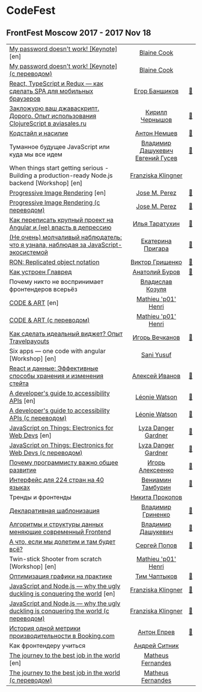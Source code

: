 # CodeFest

## FrontFest Moscow 2017 - 2017 Nov 18 
| | | |
| --- | :---: | --- |
| [My password doesn&#39;t work! [Keynote]](https://youtu.be/w_earklcNAY) [en] |  [Blaine Cook](speakers/Blaine%20Cook.md)  |    |
| [My password doesn&#39;t work! [Keynote] (с переводом)](https://youtu.be/R27XeMIVbms)  |  [Blaine Cook](speakers/Blaine%20Cook.md)  |    |
| [React, TypeScript и Redux — как сделать SPA для мобильных браузеров](https://youtu.be/aURhA1Ckykc)  |  [Егор Банщиков](speakers/Егор%20Банщиков.md)  | [:notebook:](https://speakerdeck.com/frontfest/ieghor-banshchikov)   |
| [Закложурю ваш джаваскрипт. Дорого. Опыт использования ClojureScript в aviasales.ru](https://youtu.be/AWH3JF9Klsg)  |  [Кирилл Чернышов](speakers/Кирилл%20Чернышов.md)  | [:notebook:](https://speakerdeck.com/frontfest/kirill-chiernyshiev)   |
| [Кодстайл и насилие](https://youtu.be/HZF3XRNOpGo)  |  [Антон Немцев](speakers/Антон%20Немцев.md)  | [:notebook:](https://silentimp.github.io/codeStyleAndViolenceRu)   |
| Туманное будущее JavaScript или куда мы все идем  |  [Владимир Дашукевич](speakers/Владимир%20Дашукевич.md)  [Евгений Гусев](speakers/Евгений%20Гусев.md)  | [:notebook:](https://speakerdeck.com/frontfest/vladimir-dashukievich-kvartirnik)   |
| When things start getting serious - Building a production-ready Node.js backend [Workshop] [en] |  [Franziska Klingner](speakers/Franziska%20Klingner.md)  |    |
| [Progressive Image Rendering](https://www.youtube.com/watch?v=rmq1iEKsmBc) [en] |  [Jose M. Perez](speakers/Jose%20M.%20Perez.md)  | [:notebook:](https://speakerdeck.com/frontfest/jose-m-perez)   |
| [Progressive Image Rendering (с переводом)](https://youtu.be/xxh6mk60RDo)  |  [Jose M. Perez](speakers/Jose%20M.%20Perez.md)  | [:notebook:](https://speakerdeck.com/frontfest/jose-m-perez)   |
| [Как переписать крупный проект на Angular и (не) впасть в депрессию](https://youtu.be/9NYeqai1z7Q)  |  [Илья Таратухин](speakers/Илья%20Таратухин.md)  | [:notebook:](https://ilfa.github.io/angular_mistakes)   |
| [(Не очень) молчаливый наблюдатель: что я узнала, наблюдая за JavaScript-экосистемой](https://youtu.be/1fDrqaaXekA)  |  [Екатерина Пригара](speakers/Екатерина%20Пригара.md)  | [:notebook:](https://speakerdeck.com/frontfest/iekatierina-prighara)   |
| [RON: Replicated object notation](https://youtu.be/QFWZlfSChoY)  |  [Виктор Грищенко](speakers/Виктор%20Грищенко.md)  | [:notebook:](https://speakerdeck.com/frontfest/viktor-grishchienko)   |
| [Как устроен Главред](https://youtu.be/HTzoQBPltY8)  |  [Анатолий Буров](speakers/Анатолий%20Буров.md)  | [:notebook:](https://speakerdeck.com/frontfest/anatolii-burov)   |
| Почему никто не воспринимает фронтендеров всерьёз  |  [Владислав Козуля](speakers/Владислав%20Козуля.md)  |    |
| [CODE &amp; ART](https://youtu.be/ukrsIDd-4us) [en] |  [Mathieu &#39;p01&#39; Henri](speakers/Mathieu%20'p01'%20Henri.md)  |    |
| [CODE &amp; ART (с переводом)](https://youtu.be/SMAadnnxqzo)  |  [Mathieu &#39;p01&#39; Henri](speakers/Mathieu%20'p01'%20Henri.md)  |    |
| [Как сделать идеальный виджет? Опыт Travelpayouts](https://youtu.be/1Y-xHRItboE)  |  [Игорь Вечканов](speakers/Игорь%20Вечканов.md)  | [:notebook:](https://speakerdeck.com/frontfest/ighor-viechkanov)   |
| Six apps — one code with angular [Workshop] [en] |  [Sani Yusuf](speakers/Sani%20Yusuf.md)  |    |
| [React и данные: Эффективные способы хранения и изменения стейта](https://youtu.be/6m950Hqr_eI)  |  [Алексей Иванов](speakers/Алексей%20Иванов.md)  | [:notebook:](https://speakerdeck.com/frontfest/alieksiei-ivanov)   |
| [A developer&#39;s guide to accessibility APIs](https://youtu.be/KBMUoA3OEYY) [en] |  [Léonie Watson](speakers/Léonie%20Watson.md)  | [:notebook:](https://speakerdeck.com/frontfest/leonie-watson)   |
| [A developer&#39;s guide to accessibility APIs (с переводом)](https://www.youtube.com/watch?v=k7Uty2M7y1k)  |  [Léonie Watson](speakers/Léonie%20Watson.md)  | [:notebook:](https://speakerdeck.com/frontfest/leonie-watson)   |
| [JavaScript on Things: Electronics for Web Devs](https://youtu.be/oF04gztJP2g) [en] |  [Lyza Danger Gardner](speakers/Lyza%20Danger%20Gardner.md)  | [:notebook:](https://speakerdeck.com/frontfest/lyza-danger-gardner)   |
| [JavaScript on Things: Electronics for Web Devs (с переводом)](https://youtu.be/xjjs5Sxb_mg)  |  [Lyza Danger Gardner](speakers/Lyza%20Danger%20Gardner.md)  | [:notebook:](https://speakerdeck.com/frontfest/lyza-danger-gardner)   |
| [Почему программисту важно общее развитие](https://www.youtube.com/watch?v=_dixWLGxUF4)  |  [Игорь Алексеенко](speakers/Игорь%20Алексеенко.md)  | [:notebook:](https://speakerdeck.com/frontfest/ighor-alieksieienko)   |
| [Интерфейс для 224 стран на 40 языках](https://youtu.be/zHzz-S6lyFY)  |  [Вениамин Тамбурин](speakers/Вениамин%20Тамбурин.md)  | [:notebook:](https://speakerdeck.com/frontfest/vieniamin-tamburin)   |
| Тренды и фронтенды  |  [Никита Прокопов](speakers/Никита%20Прокопов.md)  |    |
| [Декларативная шаблонизация](https://youtu.be/eFXkgRMynbA)  |  [Владимир Гриненко](speakers/Владимир%20Гриненко.md)  | [:notebook:](https://speakerdeck.com/frontfest/vladimir-grinienko)   |
| [Алгоритмы и структуры данных меняющие современный Frontend](https://youtu.be/nocJsLFPjNk)  |  [Владимир Дашукевич](speakers/Владимир%20Дашукевич.md)  | [:notebook:](https://speakerdeck.com/frontfest/vladimir-dashukievich)   |
| [А что, если мы долетим и там будет всё?](https://youtu.be/GA8GraN1I0I)  |  [Сергей Попов](speakers/Сергей%20Попов.md)  | [:notebook:](https://speakerdeck.com/frontfest/sierghiei-popov)   |
| Twin-stick Shooter from scratch [Workshop] [en] |  [Mathieu &#39;p01&#39; Henri](speakers/Mathieu%20'p01'%20Henri.md)  |    |
| [Оптимизация графики на практике](https://youtu.be/wexOXAflVX0)  |  [Тим Чаптыков](speakers/Тим%20Чаптыков.md)  | [:notebook:](https://speakerdeck.com/frontfest/tim-chaptykov)   |
| [JavaScript and Node.js — why the ugly duckling is conquering the world](https://youtu.be/Ov-DhH7U7NE) [en] |  [Franziska Klingner](speakers/Franziska%20Klingner.md)  | [:notebook:](https://speakerdeck.com/frontfest/franziska-klingner)   |
| [JavaScript and Node.js — why the ugly duckling is conquering the world (с переводом)](https://youtu.be/qlTnsYvIbJo)  |  [Franziska Klingner](speakers/Franziska%20Klingner.md)  | [:notebook:](https://speakerdeck.com/frontfest/franziska-klingner)   |
| [История одной метрики производительности в Booking.com](https://youtu.be/FqBzZ5jHsYw)  |  [Антон Епрев](speakers/Антон%20Епрев.md)  | [:notebook:](https://speakerdeck.com/frontfest/anton-iepriev)   |
| Как фронтендеру учиться  |  [Андрей Ситник](speakers/Андрей%20Ситник.md)  |    |
| [The journey to the best job in the world](https://www.youtube.com/watch?v=e-dl8RpzTbg) [en] |  [Matheus Fernandes](speakers/Matheus%20Fernandes.md)  |    |
| [The journey to the best job in the world (с переводом)](https://youtu.be/6KUpgZ4FJ24)  |  [Matheus Fernandes](speakers/Matheus%20Fernandes.md)  |    |
